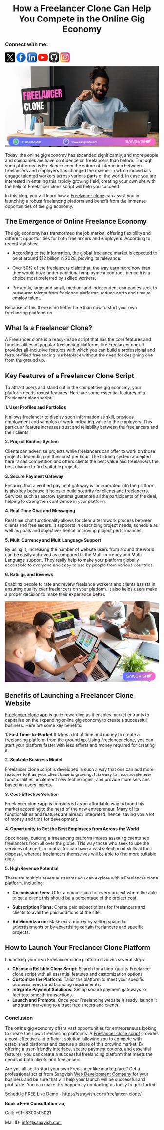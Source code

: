 <h1 align="center"> How a Freelancer Clone Can Help You Compete in the Online Gig Economy </h1>

<h3 align="left">Connect with me:</h3>

<p align="left">
<a href="https://twitter.com/sangvishtech" target="blank"><img align="center" src="https://github.com/Simonleo159/uber-for-handyman-app-/blob/main/icons/twitter.png" alt="sangvishtech" /></a>
<a href="https://fb.com/sangvishtechnologies" target="blank"><img align="center" 
src="https://github.com/Simonleo159/uber-for-handyman-app-/blob/main/icons/facebook.png" alt="sangvishtechnologies" /></a>
<a href="https://www.linkedin.com/company/sangvish-technologies/" target="blank"><img align="center" src="https://github.com/Simonleo159/uber-for-handyman-app-/blob/main/icons/linkedin.png" alt="sangvish" /></a>
<a href="https://www.youtube.com/c/sangvish" target="blank"><img align="center" src="https://github.com/Simonleo159/uber-for-handyman-app-/blob/main/icons/youtube.png" alt="sangvish" /></a>
<a href="https://github.com/sangvishtechnologies" target="blank"><img align="center" src="https://github.com/Simonleo159/uber-for-handyman-app-/blob/main/icons/github.png" alt="sangvishtechnologies" /></a>
<a href="https://instagram.com/sangvishtech" target="blank"><img align="center" src="https://github.com/Simonleo159/uber-for-handyman-app-/blob/main/icons/instagram.png" alt="sangvishtech" /></a>


<div class="Box-sc-g0xbh4-0 iIZCet"><img alt=“freelanceclone.png" src="https://github.com/sangvishtechnologies/freelance-clone/blob/main/images/Freelance-clone.png" data-hpc="true" class="Box-sc-g0xbh4-0 kzRgrI"></div>  

Today, the online gig economy has expanded significantly, and more people and companies are have confidence on freelancers than before. Through such platforms as Freelancer.com the nature of interaction between freelancers and employers has changed the manner in which individuals engage talented workers across various parts of the world. In case you are interested in entering this rapidly growing field, creating your own site with the help of Freelancer clone script will help you succeed. 

In this blog, you will learn how a [Freelancer clone](https://sangvish.com/freelancer-clone/) can assist you in launching a robust freelancing platform and benefit from the immense opportunities of the gig economy.

## The Emergence of Online Freelance Economy
The gig economy has transformed the job market, offering flexibility and different opportunities for both freelancers and employers. According to recent statistics:

* According to the information, the global freelance market is expected to be at around $12 billion in 2028, proving its relevance.

* Over 50% of the freelancers claim that, the way earn more now than they would have under traditional employment contract, hence it is a choice most preferred by skilled workers. 

* Presently, large and small, medium and independent companies seek to outsource talents from freelance platforms, reduce costs and time to employ talent.

Because of this there is no better time than now to start your own freelancing platform up.

## What Is a Freelancer Clone?
A Freelancer clone is a ready-made script that has the core features and functionalities of popular freelancing platforms like Freelancer.com. It provides all-inclusive features with which you can build a professional and feature-filled freelancing marketplace without the need for designing one from the ground up.

## Key Features of a Freelancer Clone Script
To attract users and stand out in the competitive gig economy, your platform needs robust features. Here are some essential features of a Freelancer clone script:

**1. User Profiles and Portfolios**

It allows freelancer to display such information as skill, previous employment and samples of work indicating value to the employers. This particular feature increases trust and reliability between the freelancers and their clients.

**2. Project Bidding System**

Clients can advertise projects while freelancers can offer to work on those projects depending on their cost per hour. The bidding system accepted here raises competition and offers clients the best value and freelancers the best chance to find suitable projects.

**3. Secure Payment Gateway**

Ensuring that a verified payment gateway is incorporated into the platform is also key because it helps to build security for clients and freelancers. Services such as escrow systems guarantee all the participants of the deal, helping to strengthen confidence in your platform.

**4. Real-Time Chat and Messaging**

Real time chat functionality allows for clear a teamwork process between clients and freelancers. It supports in describing project needs, schedule as well as goals and objectives hence improving project performances.

**5. Multi Currency and Multi Language Support**

By using it, increasing the number of website users from around the world can be easily achieved as compared to the Multi currency and Multi Language support. They really help to make your platform globally accessible to everyone and easy to use by people from various countries.

**6. Ratings and Reviews**

Enabling people to rate and review freelance workers and clients assists in ensuring quality over freelancers on your platform. It also helps users make a proper decision to make their experience better.

<div class="Box-sc-g0xbh4-0 iIZCet"><img alt=“freelanceclone.png" src="https://github.com/sangvishtechnologies/freelance-clone/blob/main/images/freelance-clone-script.png" data-hpc="true" class="Box-sc-g0xbh4-0 kzRgrI"></div>  

## Benefits of Launching a Freelancer Clone Website
[Freelancer clone app](https://sangvish.com/freelancer-clone/) is quite rewarding as it enables market entrants to capitalize on the expanding online gig economy to create a successful business. Here are some key benefits:

**1. Fast Time-to-Market**
It takes a lot of time and money to create a freelancing platform from the ground up. Using Freelancer clone, you can start your platform faster with less efforts and money required for creating it.

**2. Scalable Business Model**

Freelancer clone script is developed in such a way that one can add more features to it as your client base is growing. It is easy to incorporate new functionalities, implement new technologies, and provide more services based on users’ needs.

**3. Cost-Effective Solution**

Freelancer clone app is considered as an affordable way to brand his market according to the need of the new entrepreneur. Many of its functionalities and features are already integrated, hence, saving you a lot of money and time for development.

**4. Opportunity to Get the Best Employees from Across the World**

Specifically, building a freelancing platform implies assisting clients see freelancers from all over the globe. This way those who seek to use the services of a certain contractor can have a vast selection of skills at their disposal, whereas freelancers themselves will be able to find more suitable gigs.

**5. High Revenue Potential**

There are multiple revenue streams you can explore with a Freelancer clone platform, including:

* **Commission Fees:** Offer a commission for every project where the able to get a client; this should be a percentage of the project cost.

* **Subscription Plans:** Create paid subscriptions for freelancers and clients to avail the paid additions of the site.

* **Ad Monetization:** Make extra money by selling space for advertisements or by advertising certain freelancers and specific projects.

## How to Launch Your Freelancer Clone Platform
Launching your own Freelancer clone platform involves several steps:
* **Choose a Reliable Clone Script:** Search for a high-quality Freelancer clone script with all essential features and customization options.
* **Customize the Platform:** Tailor the platform to meet your specific business needs and branding requirements.
* **Integrate Payment Solutions:** Set up secure payment gateways to facilitate smooth transactions.
* **Launch and Promote:** Once your Freelancing website is ready, launch it and start marketing to attract freelancers and clients.
### Conclusion
The online gig economy offers vast opportunities for entrepreneurs looking to create their own freelancing platforms. A [Freelancer clone script](https://sangvish.com/freelancer-clone/) provides a cost-effective and efficient solution, allowing you to compete with established platforms and capture a share of this growing market. By offering a user-friendly interface, secure payment options, and essential features, you can create a successful freelancing platform that meets the needs of both clients and freelancers.

Are you all set to start your own Freelancer like marketplace? Get a professional script from Sangvish [Web Development Company](https://sangvish.com/) for your business and be sure that will help your launch will be successful and profitable. You can make this happen by contacting us today to get started!

Schedule FREE Live Demo - https://sangvish.com/freelancer-clone/ 

**Book a Free Consultation via,**

Call: +91- 8300505021

Mail ID-  [info@sangvish.com](mailto:info@sangvish.com)
